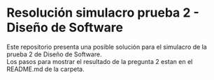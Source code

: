 # Resolución simulacro prueba 2 - Diseño de Software
Este repositorio presenta una posible solución para el simulacro de la prueba 2 de Diseño de Software.  
Los pasos para mostrar el resultado de la pregunta 2 estan en el README.md de la carpeta.